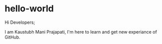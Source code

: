 # hello-world

Hi Developers;

I am Kaustubh Mani Prajapati, I'm here to learn and get new experiance of GitHub.
